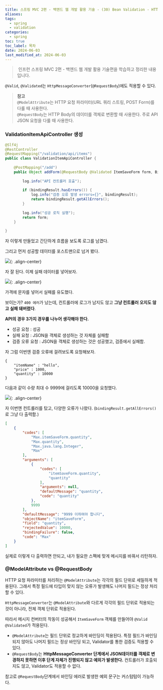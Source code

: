 ```yaml
---
title: 스프링 MVC 2편 - 백엔드 웹 개발 활용 기술 - (30) Bean Validation - HTTP 메시지 컨버터
aliases: 
tags:
  - spring
  - validation
categories:
  - spring
toc: true
toc_label: 목차
date: 2024-06-03
last_modified_at: 2024-06-03
---
```


>  인프런 스프링 MVC 2편 - 백엔드 웹 개발 활용 기술편을 학습하고 정리한 내용 입니다.


`@Valid`, `@Validated`는 `HttpMessageConverter`(`@RequestBody`)에도 적용할 수 있다.

> **참고**<br>`@ModelAttribute`는 HTTP 요청 파라미터(URL 쿼리 스트링, POST Form)를 다룰 때 사용한다.<br>`@RequestBody`는 HTTP Body의 데이터를 객체로 변환할 때 사용한다. 주로 API JSON 요청을 다룰 때 사용한다.


### ValidationItemApiController 생성 

```java
@Slf4j  
@RestController  
@RequestMapping("/validation/api/items")  
public class ValidationItemApiController {  
  
    @PostMapping("/add")  
    public Object addForm(@RequestBody @Validated ItemSaveForm form, BindingResult bindingResult) {  
  
        log.info("API 컨트롤러 호출");  
  
        if (bindingResult.hasErrors()) {  
            log.info("검증 오류 발생 errors={}", bindingResult);  
            return bindingResult.getAllErrors();  
        }  
  
        log.info("성공 로직 실행");  
        return form;  
    }  
  
}
```

자 이렇게 만들었고 간단하게 흐름을 보도록 로그를 남겼다.

그리고 먼저 성공할 데이터를 포스트맨으로 넘겨 봤다.

![](https://i.imgur.com/u1n2XCU.png){: .align-center}

자 잘 된다.  이제 실패 데이터를 넣어보자.

![](https://i.imgur.com/SUfH7gb.png){: .align-center}

가격에 문자를 넣어서 실패를 유도했다.

보이는가? `400 에러`가 났는데, 컨트롤러에 로그가 남지도 않고 **그냥 컨트롤러 오지도 않고 실패 돼버렸다**.


**API의 경우 3가지 경우를 나누어 생각해야 한다.**

- 성공 요청 : 성공
- 실패 요청 : JSON을 객체로 생성하는 것 자체를 실패함
- 검증 오류 요청 : JSON을 객체로 생성하는 것은 성공했고, 검증에서 실패함.


자 그럼 이번엔 검증 오류에 걸려보도록 요청해보자.


```
{
    "itemName" : "hello",
    "price" : 1000,
    "quantity" : 10000
}
```

다음과 같이 수량 최대 수 9999에 걸리도록 10000을 요청했다.

![](https://i.imgur.com/hpZKRYs.png){: .align-center}

자 이번엔 컨트롤러를 탔고, 다양한 오류가 나왔다. (`bindingResult.getAllErrors()` 로 그냥 다 출력함.)


```json
[
    {
        "codes": [
            "Max.itemSaveForm.quantity",
            "Max.quantity",
            "Max.java.lang.Integer",
            "Max"
        ],
        "arguments": [
            {
                "codes": [
                    "itemSaveForm.quantity",
                    "quantity"
                ],
                "arguments": null,
                "defaultMessage": "quantity",
                "code": "quantity"
            },
            9999
        ],
        "defaultMessage": "9999 이하여야 합니다",
        "objectName": "itemSaveForm",
        "field": "quantity",
        "rejectedValue": 10000,
        "bindingFailure": false,
        "code": "Max"
    }
]
```

실제로 이렇게 다 출력하면 안되고, 내가 필요한 스펙에 맞게 메시지를 바꿔서 리턴하자.


### @ModelAttribute vs @RequestBody

HTTP 요청 파라미터를 처리하는 `@ModelAttribute`는 각각의 필드 단위로 세밀하게 적용된다. 그래서 특정 필드에 타입이 맞지 않는 오류가 발생해도 나머지 필드는 정상 처리할 수 있다.

`HttpMessageConverter`는 `@ModelAttribute`와 다르게 각각의 필드 단위로 적용되는 것이 아니라, 전체 객체 단위로 적용된다.

따라서 메시지 컨버터의 작동이 성공해서 `ItemSaveForm` 객체를 만들어야 `@Valid` `@Validated`가 적용된다.

- `@ModelAttribute`는 필드 단위로 정교하게 바인딩이 적용된다. 특정 필드가 바인딩 되지 않아도 나머지 필드는 정상 바인딩 되고, Validator를 통한 검증도 적용할 수 있다.
- `@RequestBody`는 **HttpMessageConverter 단계에서 JSON데이터를 객체로 변경하지 못하면 이후 단계 자체가 진행되지 않고 예외가 발생한다.** 컨트롤러가 호출되지도 않고, Validator도 적용할 수 없다.

참고로 `@RequestBody`단계에서 바인딩 에러로 발생한 예외 문구는 커스텀텀이 가능하다. 
